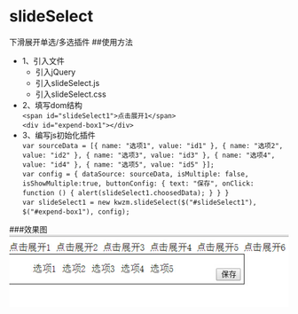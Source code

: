 # slideSelect
下滑展开单选/多选插件
##使用方法
- 1、引入文件
  - 引入jQuery
  - 引入slideSelect.js
  - 引入slideSelect.css
- 2、填写dom结构  
`<span id="slideSelect1">点击展开1</span>`  
`<div id="expend-box1"></div>`  
- 3、编写js初始化插件  
`var sourceData = [{
                name: "选项1",
                value: "id1"
            }, {
                name: "选项2",
                value: "id2"
            }, {
                name: "选项3",
                value: "id3"
            }, {
                name: "选项4",
                value: "id4"
            }, {
                name: "选项5",
                value: "id5"
            }];`  
`var config = {
                dataSource: sourceData,
                isMultiple: false,
                isShowMultiple:true,
                buttonConfig: {
                    text: "保存",
                    onClick: function () {
                        alert(slideSelect1.choosedData);
                    }
                }
            }
`  
`var slideSelect1 = new kwzm.slideSelect($("#slideSelect1"), $("#expend-box1"), config);`  

###效果图
![img](https://raw.githubusercontent.com/kwzm/slideSelect/master/img/effectPicture1.jpg)



